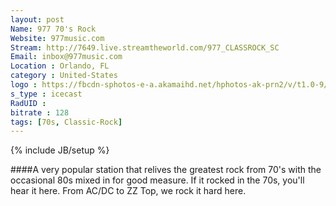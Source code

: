 ```yaml
---
layout: post
Name: 977 70's Rock
Website: 977music.com 
Stream: http://7649.live.streamtheworld.com/977_CLASSROCK_SC
Email: inbox@977music.com
Location : Orlando, FL
category : United-States
logo : https://fbcdn-sphotos-e-a.akamaihd.net/hphotos-ak-prn2/v/t1.0-9/526559_10151962375105268_439941944_n.jpg?oh=a3acedf70db3ac616d01b2a9cb8bb0ff&oe=558414F5&__gda__=1433732959_91d97bf52c0bbdec001dcbf83d57f9ff
s_type : icecast
RadUID : 
bitrate : 128
tags: [70s, Classic-Rock]
---
```

{% include JB/setup %}

####A very popular station that relives the greatest rock from 70's with the occasional 80s mixed in for good measure. If it rocked in the 70s, you'll hear it here. From AC/DC to ZZ Top, we rock it hard here. 